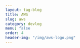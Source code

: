 ```yaml
---
layout: tag-blog
title: AWS
slug: aws
category: devlog
menu: false
order: 4
header-img: "/img/aws-logo.png"
---
```

